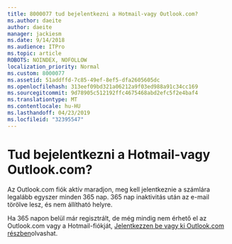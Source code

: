 ```yaml
---
title: 8000077 tud bejelentkezni a Hotmail-vagy Outlook.com?
ms.author: daeite
author: daeite
manager: jackiesm
ms.date: 9/14/2018
ms.audience: ITPro
ms.topic: article
ROBOTS: NOINDEX, NOFOLLOW
localization_priority: Normal
ms.custom: 8000077
ms.assetid: 51addffd-7c85-49ef-8ef5-dfa2605605dc
ms.openlocfilehash: 313eef09bd321a06212a9f03ed988a91c34cc169
ms.sourcegitcommit: 9d78905c512192ffc4675468abd2efc5f2e4baf4
ms.translationtype: MT
ms.contentlocale: hu-HU
ms.lasthandoff: 04/23/2019
ms.locfileid: "32395547"
---
```

# <a name="cant-sign-in-to-hotmail-or-outlookcom"></a>Tud bejelentkezni a Hotmail-vagy Outlook.com?

Az Outlook.com fiók aktív maradjon, meg kell jelentkeznie a számlára legalább egyszer minden 365 nap. 365 nap inaktivitás után az e-mail törölve lesz, és nem állítható helyre.
  
Ha 365 napon belül már regisztrált, de még mindig nem érhető el az Outlook.com vagy a Hotmail-fiókját, [Jelentkezzen be vagy ki Outlook.com részben](https://go.microsoft.com/fwlink/?linkid=2005840&amp;clcid=0x409)olvashat.
  

